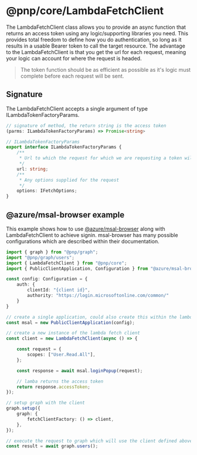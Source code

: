 # @pnp/core/LambdaFetchClient

The LambdaFetchClient class allows you to provide an async function that returns an access token using any logic/supporting libraries you need. This provides total freedom to define how you do authentication, so long as it results in a usable Bearer token to call the target resource. The advantage to the LambdaFetchClient is that you get the url for each request, meaning your logic can account for where the request is headed.

> The token function should be as efficient as possible as it's logic must complete before each request will be sent.

## Signature

The LambdaFetchClient accepts a single argument of type ILambdaTokenFactoryParams.

```TypeScript
// signature of method, the return string is the access token
(parms: ILambdaTokenFactoryParams) => Promise<string>

// ILambdaTokenFactoryParams
export interface ILambdaTokenFactoryParams {
    /**
     * Url to which the request for which we are requesting a token will be sent
     */
    url: string;
    /**
     * Any options supplied for the request
     */
    options: IFetchOptions;
}
```

## @azure/msal-browser example

This example shows how to use [@azure/msal-browser](https://github.com/AzureAD/microsoft-authentication-library-for-js/tree/dev/lib/msal-browser) along with LambdaFetchClient to achieve signin. msal-browser has many possible configurations which are described within their documentation.

```TypeScript
import { graph } from "@pnp/graph";
import "@pnp/graph/users";
import { LambdaFetchClient } from "@pnp/core";
import { PublicClientApplication, Configuration } from "@azure/msal-browser";

const config: Configuration = {
    auth: {
        clientId: "{client id}",
        authority: "https://login.microsoftonline.com/common/"
    }
}

// create a single application, could also create this within the lambda client, but it would create a new applicaiton per request
const msal = new PublicClientApplication(config);

// create a new instance of the lambda fetch client
const client = new LambdaFetchClient(async () => {

    const request = {
        scopes: ["User.Read.All"],
    };

    const response = await msal.loginPopup(request);

    // lamba returns the access token
    return response.accessToken;
});

// setup graph with the client
graph.setup({
    graph: {
        fetchClientFactory: () => client,
    },
});

// execute the request to graph which will use the client defined above
const result = await graph.users();
```
